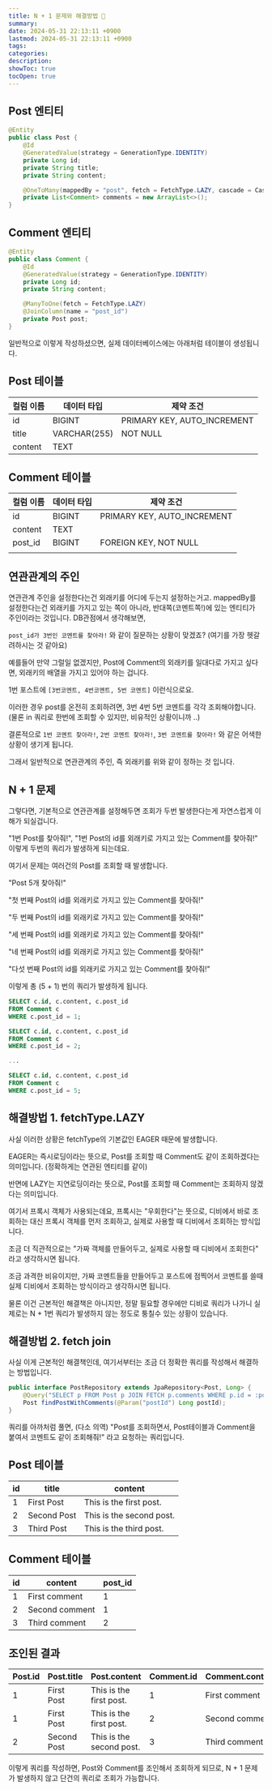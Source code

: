 ```yaml
---
title: N + 1 문제와 해결방법 🧊️
summary: 
date: 2024-05-31 22:13:11 +0900
lastmod: 2024-05-31 22:13:11 +0900
tags: 
categories: 
description: 
showToc: true
tocOpen: true
---
```


 
## Post 엔티티

```java
@Entity
public class Post {
    @Id
    @GeneratedValue(strategy = GenerationType.IDENTITY)
    private Long id;
    private String title;
    private String content;

    @OneToMany(mappedBy = "post", fetch = FetchType.LAZY, cascade = CascadeType.ALL)
    private List<Comment> comments = new ArrayList<>();
}
```


## Comment 엔티티

```java
@Entity
public class Comment {
    @Id
    @GeneratedValue(strategy = GenerationType.IDENTITY)
    private Long id;
    private String content;

    @ManyToOne(fetch = FetchType.LAZY)
    @JoinColumn(name = "post_id")
    private Post post;
}
```

일반적으로 이렇게 작성하셨으면, 실제 데이터베이스에는 아래처럼 테이블이 생성됩니다.

## Post 테이블

| 컬럼 이름 | 데이터 타입 | 제약 조건                          |
|-----------|-------------|-------------------------------------|
| id        | BIGINT      | PRIMARY KEY, AUTO_INCREMENT        |
| title     | VARCHAR(255)| NOT NULL                           |
| content   | TEXT        |                                     |

## Comment 테이블

| 컬럼 이름 | 데이터 타입 | 제약 조건                          |
|-----------|-------------|-------------------------------------|
| id        | BIGINT      | PRIMARY KEY, AUTO_INCREMENT        |
| content   | TEXT        |                                    |
| post_id   | BIGINT      | FOREIGN KEY, NOT NULL              |
|           |             |                                    |

## 연관관계의 주인

연관관계 주인을 설정한다는건 외래키를 어디에 두는지 설정하는거고. mappedBy를 설정한다는건 외래키를 가지고 있는 쪽이 아니라, 반대쪽(코멘트쪽!)에 있는 엔티티가 주인이라는 것입니다.
DB관점에서 생각해보면, 

`post_id가 3번인 코멘트를 찾아라!` 와 같이 질문하는 상황이 맞겠죠? (여기를 가장 헷갈려하시는 것 같아요)

예를들어 만약 그럴일 없겠지만, Post에 Comment의 외래키를 일대다로 가지고 싶다면, 외래키의 배열을 가지고 있어야 하는 겁니다.

1번 포스트에 `[3번코멘트, 4번코멘트, 5번 코멘트]` 이런식으로요.

이러한 경우 post를 온전히 조회하려면, 3번 4번 5번 코멘트를 각각 조회해야합니다.(물론 in 쿼리로 한번에 조회할 수 있지만, 비유적인 상황이니까 ..)

결론적으로 `1번 코멘트 찾아라!`, `2번 코멘트 찾아라!`, `3번 코멘트를 찾아라!` 와 같은 어색한 상황이 생기게 됩니다.

그래서 일반적으로 연관관계의 주인, 즉 외래키를 위와 같이 정하는 것 입니다.

## N + 1 문제

그렇다면, 기본적으로 연관관계를 설정해두면 조회가 두번 발생한다는게 자연스럽게 이해가 되실겁니다.

"1번 Post를 찾아줘!", "1번 Post의 id를 외래키로 가지고 있는 Comment를 찾아줘!" 이렇게 두번의 쿼리가 발생하게 되는데요.

여기서 문제는 여러건의 Post를 조회할 때 발생합니다.

"Post 5개 찾아줘!"

"첫 번째 Post의 id를 외래키로 가지고 있는 Comment를 찾아줘!"

"두 번째 Post의 id를 외래키로 가지고 있는 Comment를 찾아줘!"

"세 번째 Post의 id를 외래키로 가지고 있는 Comment를 찾아줘!"

"네 번째 Post의 id를 외래키로 가지고 있는 Comment를 찾아줘!"

"다섯 번째 Post의 id를 외래키로 가지고 있는 Comment를 찾아줘!"

이렇게 총 (5 + 1) 번의 쿼리가 발생하게 됩니다.


```sql
SELECT c.id, c.content, c.post_id
FROM Comment c
WHERE c.post_id = 1;

SELECT c.id, c.content, c.post_id
FROM Comment c
WHERE c.post_id = 2;

...

SELECT c.id, c.content, c.post_id
FROM Comment c
WHERE c.post_id = 5;
```


## 해결방법 1. fetchType.LAZY

사실 이러한 상황은 fetchType의 기본값인 EAGER 때문에 발생합니다.

EAGER는 즉시로딩이라는 뜻으로, Post를 조회할 때 Comment도 같이 조회하겠다는 의미입니다. (정확하게는 연관된 엔티티를 같이)

반면에 LAZY는 지연로딩이라는 뜻으로, Post를 조회할 때 Comment는 조회하지 않겠다는 의미입니다.

여기서 프록시 객체가 사용되는데요, 프록시는 "우회한다"는 뜻으로, 디비에서 바로 조회하는 대신 프록시 객체를 먼저 조회하고, 실제로 사용할 때 디비에서 조회하는 방식입니다.

조금 더 직관적으로는 "가짜 객체를 만들어두고, 실제로 사용할 때 디비에서 조회한다" 라고 생각하시면 됩니다.

조금 과격한 비유이지만, 가짜 코멘트들을 만들어두고 포스트에 점찍어서 코멘트를 쓸때 실제 디비에서 조회하는 방식이라고 생각하시면 됩니다.

물론 이건 근본적인 해결책은 아니지만, 정말 필요할 경우에만 디비로 쿼리가 나가니 실제로는 N + 1번 쿼리가 발생하지 않는 정도로 퉁칠수 있는 상황이 있습니다.


## 해결방법 2. fetch join

사실 이게 근본적인 해결책인데, 여기서부터는 조금 더 정확한 쿼리를 작성해서 해결하는 방법입니다.

```java
public interface PostRepository extends JpaRepository<Post, Long> {
    @Query("SELECT p FROM Post p JOIN FETCH p.comments WHERE p.id = :postId")
    Post findPostWithComments(@Param("postId") Long postId);
}
```

쿼리를 아까처럼 풀면, (다소 의역) "Post를 조회하면서, Post테이블과  Comment을 붙여서 코멘트도 같이 조회해줘!" 라고 요청하는 쿼리입니다.

## Post 테이블

| id  | title         | content            |
|-----|---------------|--------------------|
| 1   | First Post    | This is the first post. |
| 2   | Second Post   | This is the second post. |
| 3   | Third Post    | This is the third post. |

## Comment 테이블

| id  | content         | post_id |
|-----|-----------------|---------|
| 1   | First comment   | 1       |
| 2   | Second comment  | 1       |
| 3   | Third comment   | 2       |

## 조인된 결과

| Post.id | Post.title  | Post.content           | Comment.id | Comment.content   |
|---------|-------------|------------------------|------------|-------------------|
| 1       | First Post  | This is the first post.| 1          | First comment     |
| 1       | First Post  | This is the first post.| 2          | Second comment    |
| 2       | Second Post | This is the second post.| 3         | Third comment     |

이렇게 쿼리를 작성하면, Post와 Comment를 조인해서 조회하게 되므로, N + 1 문제가 발생하지 않고 단건의 쿼리로 조회가 가능합니다.
